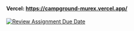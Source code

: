 #### Vercel: <a href="https://campground-murex.vercel.app/" target="_blank">https://campground-murex.vercel.app/
</a>

[![Review Assignment Due Date](https://classroom.github.com/assets/deadline-readme-button-22041afd0340ce965d47ae6ef1cefeee28c7c493a6346c4f15d667ab976d596c.svg)](https://classroom.github.com/a/CeVLFQ6o)
